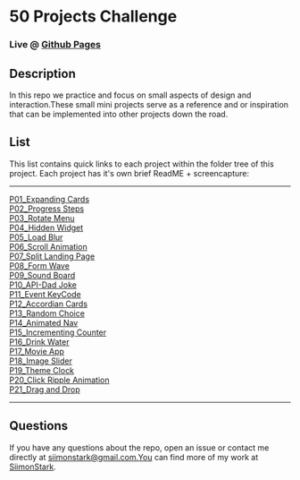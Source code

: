 
# 50 Projects Challenge

### Live @ [Github Pages](https://siimonstark.github.io/50Projects50Days/)

## Description
In this repo we practice and focus on small aspects of design and interaction.These small mini projects serve as a reference and or inspiration that can be implemented into other projects down the road.

## List
This list contains quick links to each project within the folder tree of this project.
Each project has it's own brief ReadME + screencapture:

<hr>

[P01_Expanding Cards](https://github.com/SiimonStark/50Projects50Days/tree/main/P01_Expanding%20Cards)<br>[P02_Progress Steps](https://github.com/SiimonStark/50Projects50Days/tree/main/P02_Progress%20Steps)<br>[P03_Rotate Menu](https://github.com/SiimonStark/50Projects50Days/tree/main/P03_Rotate%20Menu)<br>[P04_Hidden Widget](https://github.com/SiimonStark/50Projects50Days/tree/main/P04_Hidden%20Widget)<br>[P05_Load Blur](https://github.com/SiimonStark/50Projects50Days/tree/main/P05_Load%20Blur)<br>[P06_Scroll Animation](https://github.com/SiimonStark/50Projects50Days/tree/main/P06_Scroll%20Animation)<br>[P07_Split Landing Page](https://github.com/SiimonStark/50Projects50Days/tree/main/P07_Split%20Landing%20Page)<br>[P08_Form Wave](https://github.com/SiimonStark/50Projects50Days/tree/main/P08_Form%20Wave)<br>[P09_Sound Board](https://github.com/SiimonStark/50Projects50Days/tree/main/P09_Sound%20Board)<br>[P10_API-Dad Joke](https://github.com/SiimonStark/50Projects50Days/tree/main/P10_API-Dad%20Joke)<br>[P11_Event KeyCode](https://github.com/SiimonStark/50Projects50Days/tree/main/P11_Event%20KeyCode)<br>[P12_Accordian Cards](https://github.com/SiimonStark/50Projects50Days/tree/main/P12_Accordian%20Cards)<br>[P13_Random Choice](https://github.com/SiimonStark/50Projects50Days/tree/main/P13_Random%20Choice)<br>[P14_Animated Nav](https://github.com/SiimonStark/50Projects50Days/tree/main/P14_Animated%20Nav)<br>[P15_Incrementing Counter](https://github.com/SiimonStark/50Projects50Days/tree/main/P15_Incrementing%20Counter)<br>[P16_Drink Water](https://github.com/SiimonStark/50Projects50Days/tree/main/P16_Drink%20Water)<br>[P17_Movie App](https://github.com/SiimonStark/50Projects50Days/tree/main/P17_Movie%20App)<br>[P18_Image Slider](https://github.com/SiimonStark/50Projects50Days/tree/main/P18_Image%20Slider)<br>[P19_Theme Clock](https://github.com/SiimonStark/50Projects50Days/tree/main/P19_Theme%20Clock)<br>[P20_Click Ripple Animation](https://github.com/SiimonStark/50Projects50Days/tree/main/P20_Click%20Ripple%20Animation)<br>[P21_Drag and Drop](https://github.com/SiimonStark/50Projects50Days/tree/main/P21_Drag%20and%20Drop)

<hr>

## Questions

If you have any questions about the repo, open an issue or contact me directly at siimonstark@gmail.com.You can find more of my work at [SiimonStark](https://github.com/siimonstark/).

